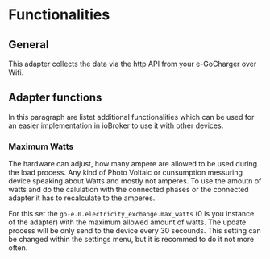 # Functionalities

## General 
This adapter collects the data via the http API from your e-GoCharger over Wifi. 

## Adapter functions

In this paragraph are listet additional functionalities which can be used for an easier implementation in ioBroker to use it with other devices.

### Maximum Watts
The hardware can adjust, how many ampere are allowed to be used during the load process. Any kind of Photo Voltaic or cunsumption messuring device speaking about Watts and mostly not amperes. To use the amoutn of watts and do the calulation with the connected phases or the connected adapter it has to recalculate to the amperes. 

For this set the `go-e.0.electricity_exchange.max_watts` (0 is you instance of the adapter) with the maximum allowed amount of watts. 
The update process will be only send to the device every 30 secounds. This setting can be changed within the settings menu, but it is recommed to do it not more often. 
